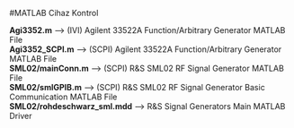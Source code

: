 #MATLAB Cihaz Kontrol

**Agi3352.m** --> (IVI) Agilent 33522A Function/Arbitrary Generator MATLAB File  
**Agi3352_SCPI.m** --> (SCPI) Agilent 33522A Function/Arbitrary Generator MATLAB File  
**SML02/mainConn.m** --> (SCPI) R&S SML02 RF Signal Generator MATLAB File  
**SML02/smlGPIB.m** --> (SCPI) R&S SML02 RF Signal Generator Basic Communication MATLAB File  
**SML02/rohdeschwarz_sml.mdd** --> R&S Signal Generators Main MATLAB Driver  
